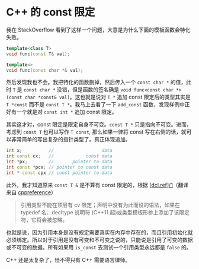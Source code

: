 <!---
tags = ["C++"]
--->

# C++ 的 const 限定

我在 StackOverflow 看到了这样一个问题，大意是为什么下面的模板函数会特化失败。

```cpp
template<class T>
void func(const T& val);

template<>
void func(const char *& val);
```

然后发现我也不会。我把特化的函数删掉，然后传入一个 `const char *` 的值，此时 `T` 是 `const char *` 没错，但是函数的签名确是 `void func<const char *>(const char *const& val)`。这也就是说对 `T *` 追加 const 限定后的类型其实是 `T *const` 而不是 `const T *`。我马上去看了一下 `add_const` 函数，发现样例中正好有一个就是对 `const int *` 追加 const 限定。

其实这才对，const 限定是限定自身不可变。`const T *` 只是指向不可变。进而，考虑到 `const T` 也可以写作 `T const`, 那么如果一律将 const 写在右侧的话，就可以非常简单的写出复杂的指针类型了。真正体现追加。

```cpp
int x;          //                  data
int const cx;   //            const data
int *px;        //       pointer to data
int const *pcx; // pointer to const data
int * const cpx // const pointer to data
```

此外，我才知道原来 `const T &` 是不算有 const 限定的，根据 [[dcl.ref]/1](https://timsong-cpp.github.io/cppwp/dcl.ref#1)（翻译来自 [cppreference](https://zh.cppreference.com/w/cpp/language/reference)）

> 引用类型不能在顶层有 cv 限定；声明中没有为此而设的语法，如果在 typedef 名、decltype 说明符 (C++11 起)或类型模板形参上添加了该限定符，它将会被忽略。

也就是说，因为引用本身是没有规定需要真实在内存中存在的，而且引用初始化就必须绑定。所以对于引用是没有可变和不可变之说的，只能说是引用了可变的数据或不可变的数据。所有如果用 `is_const` 去测试一个引用类型永远都是 `false` 的。

C++ 还是太复杂了，怪不得只有 C++ 需要语言律师。

